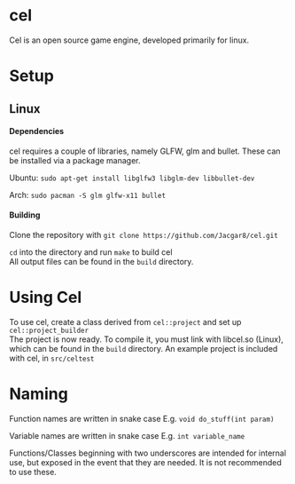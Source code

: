 # cel
Cel is an open source game engine, developed primarily for linux.



# Setup

## Linux                                           

#### Dependencies
cel requires a couple of libraries, namely GLFW, glm and bullet. These can be installed via a package manager.

Ubuntu:
    ```
    sudo apt-get install libglfw3 libglm-dev libbullet-dev
    ```

Arch:
    ```
    sudo pacman -S glm glfw-x11 bullet
    ```
#### Building
Clone the repository with `git clone https://github.com/Jacgar8/cel.git`                                            

`cd` into the directory and run `make` to build cel                                                                 
All output files can be found in the `build` directory.
# Using Cel
To use cel, create a class derived from `cel::project` and set up `cel::project_builder`                            
The project is now ready. To compile it, you must link with libcel.so (Linux), which can be found in the `build` directory. 
An example project is included with cel, in `src/celtest`

 # Naming
Function names are written in snake case 
E.g. `void do_stuff(int param)`          
                                         
Variable names are written in snake case 
E.g. `int variable_name`                 
                                          
Functions/Classes beginning with two underscores are intended for internal use, but exposed in the event that they are needed. It is not recommended to use these.
